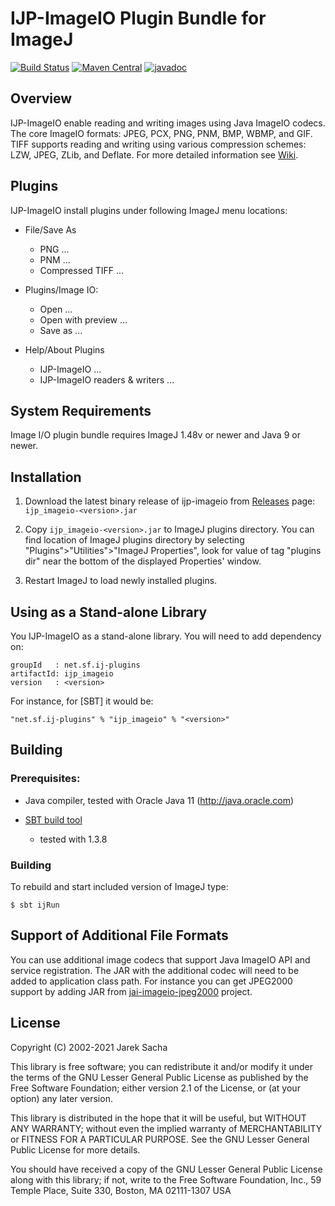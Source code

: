 ﻿IJP-ImageIO Plugin Bundle for ImageJ
====================================

[![Build Status](https://travis-ci.org/ij-plugins/ijp-imageio.svg?branch=master)](https://travis-ci.org/ij-plugins/ijp-imageio) 
[![Maven Central](https://maven-badges.herokuapp.com/maven-central/net.sf.ij-plugins/ijp_imageio/badge.svg)](https://maven-badges.herokuapp.com/maven-central/net.sf.ij-plugins/ijp_imageio)
[![javadoc](https://javadoc-badge.appspot.com/net.sf.ij-plugins/ijp_imageio.svg?label=javadoc)](https://javadoc-badge.appspot.com/net.sf.ij-plugins/ijp_imageio)


Overview
--------

IJP-ImageIO enable reading and writing images using Java ImageIO codecs. The core ImageIO formats: JPEG, PCX, PNG, PNM,
BMP, WBMP, and GIF. TIFF supports reading and writing using various compression schemes: LZW, JPEG, ZLib, and Deflate.
For more detailed information see [Wiki].


Plugins
-------

IJP-ImageIO install plugins under following ImageJ menu locations:

* File/Save As
  - PNG ...
  - PNM ...
  - Compressed TIFF ...
  
* Plugins/Image IO:
  - Open ...
  - Open with preview ...
  - Save as ...
  
* Help/About Plugins
  - IJP-ImageIO ...
  - IJP-ImageIO readers & writers ...


System Requirements
-------------------

Image I/O plugin bundle requires ImageJ 1.48v or newer and Java 9 or newer.


Installation
------------

1. Download the latest binary release of ijp-imageio from [Releases](https://github.com/ij-plugins/ijp-imageio/releases)
   page: `ijp_imageio-<version>.jar`

2. Copy `ijp_imageio-<version>.jar` to ImageJ plugins directory. You can find location of ImageJ plugins directory by
   selecting "Plugins">"Utilities">"ImageJ Properties", look for value of tag "plugins dir" near the bottom of the
   displayed Properties' window.

3. Restart ImageJ to load newly installed plugins.


Using as a Stand-alone Library
------------------------------

You IJP-ImageIO as a stand-alone library. You will need to add dependency on:

```
groupId   : net.sf.ij-plugins
artifactId: ijp_imageio
version   : <version>
```
For instance, for [SBT] it would be:

```
"net.sf.ij-plugins" % "ijp_imageio" % "<version>"
```

Building
-----------------------------------

### Prerequisites:
  * Java compiler, tested with Oracle Java 11 (http://java.oracle.com)

  * [SBT build tool](https://www.scala-sbt.org/)
    - tested with 1.3.8
    
### Building

To rebuild and start included version of ImageJ type:
```
$ sbt ijRun
```

Support of Additional File Formats
----------------------------------

You can use additional image codecs that support Java ImageIO API and service registration. The JAR with the additional codec will need to be added to application class path. For instance you can get JPEG2000 support by adding JAR from [jai-imageio-jpeg2000](https://github.com/jai-imageio/jai-imageio-jpeg2000) project.

License
-------

Copyright (C) 2002-2021 Jarek Sacha

This library is free software; you can redistribute it and/or modify it under the terms of the GNU Lesser General Public
License as published by the Free Software Foundation; either version 2.1 of the License, or (at your option) any later
version.

This library is distributed in the hope that it will be useful, but WITHOUT ANY WARRANTY; without even the implied
warranty of MERCHANTABILITY or FITNESS FOR A PARTICULAR PURPOSE. See the GNU Lesser General Public License for more
details.

You should have received a copy of the GNU Lesser General Public License along with this library; if not, write to the
Free Software Foundation, Inc., 59 Temple Place, Suite 330, Boston, MA 02111-1307 USA


[Wiki]: https://github.com/ij-plugins/ijp-imageio/wiki